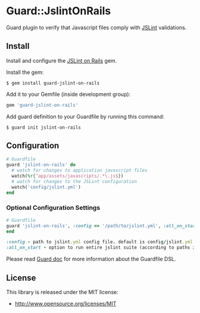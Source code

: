 Guard::JslintOnRails 
=============

Guard plugin to verify that Javascript files comply with [JSLint](http://www.jslint.com/) validations.


Install
-------

Install and configure the [JSLint on Rails](https://github.com/psionides/jslint_on_rails) gem.

Install the gem:

    $ gem install guard-jslint-on-rails

Add it to your Gemfile (inside development group):

``` ruby
gem 'guard-jslint-on-rails'
```

Add guard definition to your Guardfile by running this command:

    $ guard init jslint-on-rails

Configuration
-------------

``` ruby
# Guardfile
guard 'jslint-on-rails' do
  # watch for changes to application javascript files
  watch(%r{^app/assets/javascripts/.*\.js$})
  # watch for changes to the JSLint configuration
  watch('config/jslint.yml')
end
```

### Optional Configuration Settings

```ruby
# Guardfile
guard 'jslint-on-rails', :config => '/path/to/jslint.yml', :all_on_start => true do
end

:config - path to jslint.yml config file. default is config/jslint.yml
:all_on_start - option to run entire jslint suite (according to paths in your jslint config) when guard starts
```

Please read [Guard doc](https://github.com/guard/guard#readme) for more information about the Guardfile DSL.

## License

This library is released under the MIT license:

* http://www.opensource.org/licenses/MIT